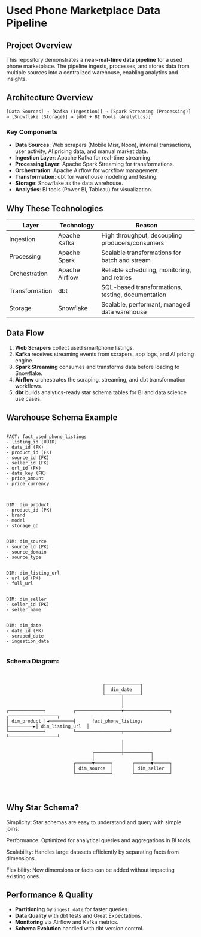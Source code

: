 # Used Phone Marketplace Data Pipeline

## Project Overview

This repository demonstrates a **near-real-time data pipeline** for a used phone marketplace. The pipeline ingests, processes, and stores data from multiple sources into a centralized warehouse, enabling analytics and insights.

## Architecture Overview

```
[Data Sources] → [Kafka (Ingestion)] → [Spark Streaming (Processing)] → [Snowflake (Storage)] → [dbt + BI Tools (Analytics)]
```

### Key Components

* **Data Sources**: Web scrapers (Mobile Misr, Noon), internal transactions, user activity, AI pricing data, and manual market data.
* **Ingestion Layer**: Apache Kafka for real-time streaming.
* **Processing Layer**: Apache Spark Streaming for transformations.
* **Orchestration**: Apache Airflow for workflow management.
* **Transformation**: dbt for warehouse modeling and testing.
* **Storage**: Snowflake as the data warehouse.
* **Analytics**: BI tools (Power BI, Tableau) for visualization.

## Why These Technologies

| Layer          | Technology     | Reason                                            |
| -------------- | -------------- | ------------------------------------------------- |
| Ingestion      | Apache Kafka   | High throughput, decoupling producers/consumers   |
| Processing     | Apache Spark   | Scalable transformations for batch and stream     |
| Orchestration  | Apache Airflow | Reliable scheduling, monitoring, and retries      |
| Transformation | dbt            | SQL-based transformations, testing, documentation |
| Storage        | Snowflake      | Scalable, performant, managed data warehouse      |

## Data Flow

1. **Web Scrapers** collect used smartphone listings.
2. **Kafka** receives streaming events from scrapers, app logs, and AI pricing engine.
3. **Spark Streaming** consumes and transforms data before loading to Snowflake.
4. **Airflow** orchestrates the scraping, streaming, and dbt transformation workflows.
5. **dbt** builds analytics-ready star schema tables for BI and data science use cases.



## Warehouse Schema Example

```

FACT: fact_used_phone_listings
- listing_id (UUID)
- date_id (FK)
- product_id (FK)
- source_id (FK)
- seller_id (FK)
- url_id (FK)
- date_key (FK)
- price_amount
- price_currency



DIM: dim_product
- product_id (PK)
- brand
- model
- storage_gb


DIM: dim_source
- source_id (PK)
- source_domain
- source_type


DIM: dim_listing_url
- url_id (PK)
- full_url


DIM: dim_seller
- seller_id (PK)
- seller_name


DIM: dim_date
- date_id (PK)
- scraped_date
- ingestion_date


```

### **Schema Diagram:**
```


                                    ┌─────────────┐
                                    │  dim_date   │
                                    └──────┬──────┘
                                           │
                                           │
┌─────────────┐          ┌─────────────────▼─────────────────┐          ┌──────────────────┐
│ dim_product │◄─────────┤      fact_phone_listings          ├─────────►│ dim_listing_url  │
└─────────────┘          └─────────────────┬─────────────────┘          └──────────────────┘
                                           │
                                           │
                                ┌──────────┼──────────┐
                                │                     │
                         ┌──────▼──────┐       ┌──────▼──────┐
                         │ dim_source  │       │ dim_seller  │
                         └─────────────┘       └─────────────┘
                                           



```

## Why Star Schema?

Simplicity: Star schemas are easy to understand and query with simple joins.

Performance: Optimized for analytical queries and aggregations in BI tools.

Scalability: Handles large datasets efficiently by separating facts from dimensions.

Flexibility: New dimensions or facts can be added without impacting existing ones.


## Performance & Quality

* **Partitioning** by `ingest_date` for faster queries.
* **Data Quality** with dbt tests and Great Expectations.
* **Monitoring** via Airflow and Kafka metrics.
* **Schema Evolution** handled with dbt version control.



